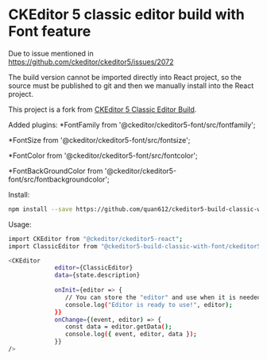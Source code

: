 # CKEditor 5 classic editor build with Font feature

Due to issue mentioned in https://github.com/ckeditor/ckeditor5/issues/2072

The build version cannot be imported directly into React project, so the source must be published to git and then we manually install into the React project.

This project is a fork from [CKEditor 5 Classic Editor Build](https://github.com/ckeditor/ckeditor5-build-classic). 

Added plugins:
*FontFamily from '@ckeditor/ckeditor5-font/src/fontfamily';

*FontSize from '@ckeditor/ckeditor5-font/src/fontsize';

*FontColor from '@ckeditor/ckeditor5-font/src/fontcolor';

*FontBackGroundColor from '@ckeditor/ckeditor5-font/src/fontbackgroundcolor';

Install:
```bash
npm install --save https://github.com/quan612/ckeditor5-build-classic-with-font
```

Usage:
```bash
import CKEditor from "@ckeditor/ckeditor5-react";
import ClassicEditor from "@ckeditor5-build-classic-with-font/ckeditor5-build-classic";

<CKEditor
             editor={ClassicEditor}
             data={state.description}
                      
             onInit={editor => {
                // You can store the "editor" and use when it is needed.
                console.log("Editor is ready to use!", editor);
             }}
             onChange={(event, editor) => {
                const data = editor.getData();
                console.log({ event, editor, data });
             }}
/>
```
